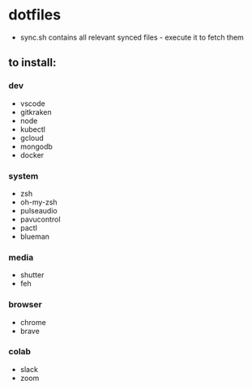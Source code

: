 # dotfiles

* sync.sh contains all relevant synced files - execute it to fetch them

## to install:

### dev
* vscode
* gitkraken
* node
* kubectl
* gcloud
* mongodb
* docker

### system
* zsh
* oh-my-zsh
* pulseaudio
* pavucontrol
* pactl
* blueman

### media
* shutter
* feh

### browser
* chrome
* brave

### colab
* slack
* zoom

